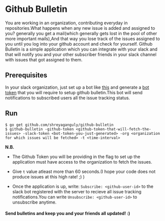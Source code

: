 # Github Bulletin

You are working in an organization, contributing everyday in repositories.What happens when any new issue is added and assigned to you? generally you get a mail(which generally gets lost in the pool of other more important mails),And that way you lose track of the issues assigned to you until you log into your github account and check for yourself. Github Bulletin is a simple application which you can integrate with your slack and that will notify you and your other subscriber friends in your slack channel with issues that got assigned to them.

## Prerequisites
In your slack organization, just set up a bot like [this](https://api.slack.com/bot-users) and generate a [bot token](https://api.slack.com/tokens) that you will require to setup github bulletin.This bot will send notifications to subscribed users
all the issue tracking status.


## Run

```shell
$ go get github.com/shreyaganguly/github-bulletin
$ github-bulletin -github-token <github-token-that-will-fetch-the-issues> -slack-token <bot-token-you-just-generated> -org <organization for which issues will be fetched> -t <time-interval>
```

**N.B.**
* The Github Token you will be providing in the flag to set up the application must have access to the organization to fetch the issues.
* Give `t` value atleast more than 60 seconds.(I hope your code does not produce issues at this high rate! ;) )


* Once the application is up, write: `Subscribe: <github-user-id>` to the slack bot registered with the server to recieve all issue tracking notifications.You can write `Unsubscribe: <github-user-id>` to unsubscribe anytime.

#### Send bulletins and keep you and your friends all updated! :)
